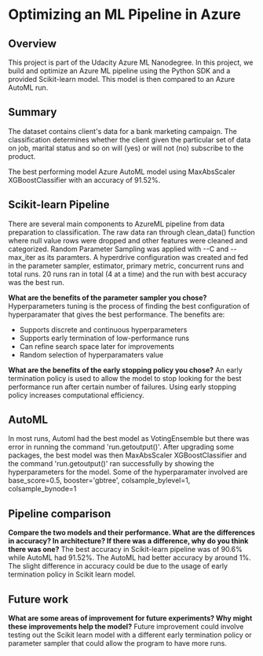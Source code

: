 # Optimizing an ML Pipeline in Azure

## Overview
This project is part of the Udacity Azure ML Nanodegree.
In this project, we build and optimize an Azure ML pipeline using the Python SDK and a provided Scikit-learn model.
This model is then compared to an Azure AutoML run.

## Summary
The dataset contains client's data for a bank marketing campaign. The classification determines whether the client given the particular set of data on job, marital status and so on will (yes) or will not (no) subscribe to the product.

The best performing model Azure AutoML model using MaxAbsScaler XGBoostClassifier with an accuracy of 91.52%.

## Scikit-learn Pipeline
There are several main components to AzureML pipeline from data preparation to classification. The raw data ran through clean_data() function where null value rows were dropped and other features were cleaned and categorized. Random Parameter Sampling was applied with --C and --max_iter as its paramters. A hyperdrive configuration was created and fed in the parameter sampler, estimator, primary metric, concurrent runs and total runs. 20 runs ran in total (4 at a time) and the run with best accuracy was the best run.

**What are the benefits of the parameter sampler you chose?**
Hyperparameters tuning is the process of finding the best configuration of hyperparamater that gives the best performance. The benefits are:
- Supports discrete and continuous hyperparameters
- Supports early termination of low-performance runs
- Can refine search space later for improvements
- Random selection of hyperparamaters value

**What are the benefits of the early stopping policy you chose?**
An early termination policy is used to allow the model to stop looking for the best performance run after certain number of failures. Using early stopping policy increases computational efficiency.

## AutoML
In most runs, Automl had the best model as VotingEnsemble but there was error in running the command 'run.getoutput()'. After upgrading some packages, the best model was then MaxAbsScaler XGBoostClassifier and the command 'run.getoutput()' ran successfully by showing the hyperparameters for the model.
Some of the hyperparamater involved are base_score=0.5, booster='gbtree', colsample_bylevel=1, colsample_bynode=1

## Pipeline comparison
**Compare the two models and their performance. What are the differences in accuracy? In architecture? If there was a difference, why do you think there was one?**
The best accuracy in Scikit-learn pipeline was of 90.6% while AutoML had 91.52%. The AutoML had better accuracy by around 1%.  The slight difference in accuracy could be due to the usage of early termination policy in  Scikit learn model.

## Future work
**What are some areas of improvement for future experiments? Why might these improvements help the model?**
Future improvement could involve testing out the Scikit learn model with a different early termination policy or parameter sampler that could allow the program to have more runs.
